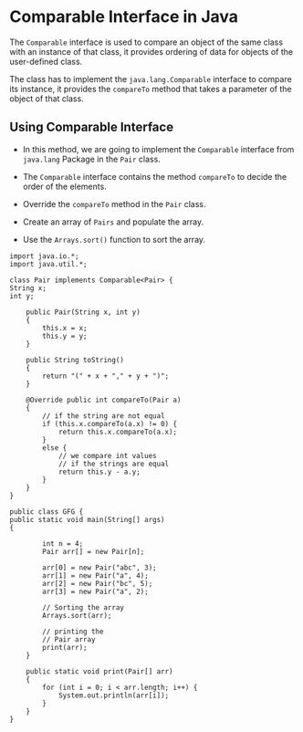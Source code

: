 # Comparable Interface in Java

The `Comparable` interface is used to compare an object of 
the same class with an instance of that class, it provides 
ordering of data for objects of the user-defined class. 

The class has to implement the `java.lang.Comparable` interface 
to compare its instance, it provides the `compareTo` method 
that takes a parameter of the object of that class.

## Using Comparable Interface
* In this method, we are going to implement the `Comparable` 
interface from `java.lang` Package in the `Pair` class.

* The `Comparable` interface contains the method `compareTo` to 
decide the order of the elements.

* Override the `compareTo` method in the `Pair` class.

* Create an array of `Pairs` and populate the array.

* Use the `Arrays.sort()` function to sort the array.

```
import java.io.*;
import java.util.*;

class Pair implements Comparable<Pair> {
String x;
int y;

	public Pair(String x, int y)
	{
		this.x = x;
		this.y = y;
	}

	public String toString()
	{
		return "(" + x + "," + y + ")";
	}

	@Override public int compareTo(Pair a)
	{
		// if the string are not equal
		if (this.x.compareTo(a.x) != 0) {
			return this.x.compareTo(a.x);
		}
		else {
			// we compare int values
			// if the strings are equal
			return this.y - a.y;
		}
	}
}

public class GFG {
public static void main(String[] args)
{

		int n = 4;
		Pair arr[] = new Pair[n];

		arr[0] = new Pair("abc", 3);
		arr[1] = new Pair("a", 4);
		arr[2] = new Pair("bc", 5);
		arr[3] = new Pair("a", 2);

		// Sorting the array
		Arrays.sort(arr);

		// printing the
		// Pair array
		print(arr);
	}

	public static void print(Pair[] arr)
	{
		for (int i = 0; i < arr.length; i++) {
			System.out.println(arr[i]);
		}
	}
}
```
